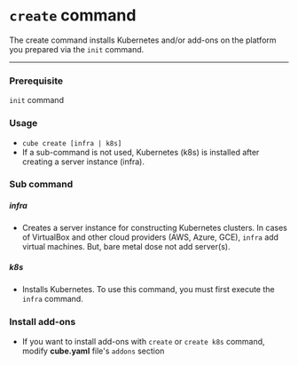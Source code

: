 # `create` command

The create command installs Kubernetes and/or add-ons on the platform you prepared via the `init` command.

---

### Prerequisite

`init` command

### Usage

* `cube create [infra | k8s]`
* If a sub-command is not used, Kubernetes \(k8s\) is installed after creating a server instance \(infra\).

### Sub command

##### infra

* Creates a server instance for constructing Kubernetes clusters. In cases of VirtualBox and other cloud providers \(AWS, Azure, GCE\), `infra` add virtual machines. But, bare metal dose not add server(s).

##### k8s

* Installs Kubernetes. To use this command, you must first execute the `infra` command.


### Install add-ons
* If you want to install add-ons with `create` or `create k8s` command, modify **cube.yaml** file's `addons` section

